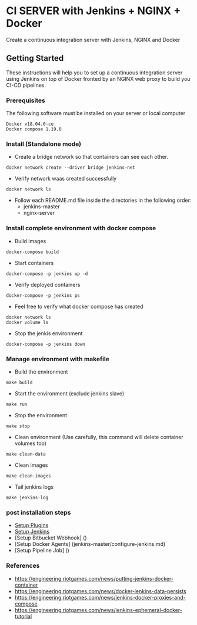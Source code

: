# CI SERVER with Jenkins + NGINX + Docker
Create a continuous integration server with Jenkins, NGINX and Docker

## Getting Started
These instructions will help you to set up a continuous integration server using Jenkins on top of Docker fronted by an NGINX web proxy to build you CI-CD pipelines.

### Prerequisites
The following software must be installed on your server or local computer

```
Docker v18.04.0-ce
Docker compose 1.19.0
```

### Install (Standalone mode)

 * Create a bridge network so that containers can see each other.
```
docker network create --driver bridge jenkins-net
```

 * Verify network waas created successfully
```
docker network ls
```

 * Follow each README.md file inside the directories in the following order:
   - jenkins-master
   - nginx-server

### Install complete environment with docker compose

 * Build images
```
docker-compose build
```

 * Start containers
```
docker-compose -p jenkins up -d
```

 * Verify deployed containers
```
docker-compose -p jenkins ps
```

 * Feel free to verify what docker compose has created
```
docker network ls
docker volume ls
```

 * Stop the jenkis environment
```
docker-compose -p jenkins down
```

### Manage environment with makefile
 * Build the environment
```
make build
```
 * Start the environment (exclude jenkins slave)
```
make run
```
 * Stop the environment
```
make stop
```
 * Clean environment (Use carefully, this command will delete container volumes too)
```
make clean-data
```
 * Clean images
```
make clean-images
```
 * Tail jenkins logs
```
make jenkins-log
```

### post installation steps
 * [Setup Plugins](jenkins-master/configure-jenkins.md)
 * [Setup Jenkins](jenkins-master/configure-jenkins.md)
 * [Setup Bitbucket Webhook] ()
 * [Setup Docker Agents] (jenkins-master/configure-jenkins.md)
 * [Setup Pipeline Job] ()
### References
   - https://engineering.riotgames.com/news/putting-jenkins-docker-container
   - https://engineering.riotgames.com/news/docker-jenkins-data-persists
   - https://engineering.riotgames.com/news/jenkins-docker-proxies-and-compose
   - https://engineering.riotgames.com/news/jenkins-ephemeral-docker-tutorial
